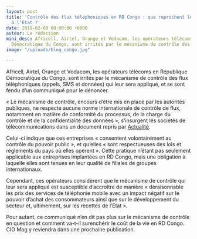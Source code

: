 ```yaml
---
layout: post
title: 'Contrôle des flux téléphoniques en RD Congo : que reprochent les opérateurs
  à l’Etat ?'
date: 2019-02-08 00:00:00 +0000
auteur: La rédaction
mini_desc: Africell, Airtel, Orange et Vodacom, les opérateurs télécoms en République
  Démocratique du Congo, sont irrités par le mécanisme de contrôle des flux téléphoniques
image: "/uploads/blog_congo.jpg"

---
```

Africell, Airtel, Orange et Vodacom, les opérateurs télécoms en République Démocratique du Congo, sont irrités par le mécanisme de contrôle des flux téléphoniques (appels, SMS et données) qui leur sera appliqué, et se sont fendu d’un communiqué pour le dénoncer.

« Le mécanisme de contrôle, encours d’être mis en place par les autorités publiques, ne respecte aucune norme internationale de contrôle de flux, notamment en matière de conformité du processus, de la charge du contrôle et de la confidentialité des données », s’insurgent les sociétés de télécommunications dans un document repris par [Actualité](https://actualite.cd/2019/02/07/communique-de-presse-des-societes-de-telecommunications-sur-le-controle-des-flux).

Celui-ci indique que ces entreprises « consentent volontairement au contrôle du pouvoir public », et qu’elles « sont respectueuses des lois et règlements du pays où elles opèrent ». Cette pratique n’étant pas seulement applicable aux entreprises implantées en RD Congo, mais une obligation à laquelle elles sont tenues en leur qualité de filiales de groupes internationaux.

Cependant, ces opérateurs considèrent que le mécanisme de contrôle qui leur sera appliqué est susceptible d’accroître de manière « déraisonnable les prix des services de téléphonie mobile avec un impact négatif sur le pouvoir d’achat des consommateurs ainsi que sur le développement du secteur et, ultimement, sur les recettes de l’Etat ».

Pour autant, ce communiqué n’en dit pas plus sur le mécanisme de contrôle en question et comment va-t-il surenchérir le coût de la vie en RD Congo. CIO Mag y reviendra dans une prochaine publication.